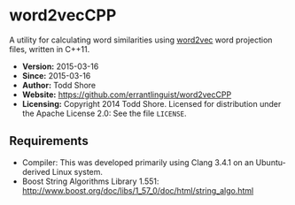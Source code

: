 word2vecCPP
==============
A utility for calculating word similarities using [word2vec](https://code.google.com/p/word2vec/) word projection files, written in C++11.

* **Version:** 2015-03-16
* **Since:** 2015-03-16
* **Author:** Todd Shore
* **Website:** https://github.com/errantlinguist/word2vecCPP
* **Licensing:** Copyright 2014 Todd Shore. Licensed for distribution under the Apache License 2.0: See the file `LICENSE`.

Requirements
---------------------------
* Compiler: This was developed primarily using Clang 3.4.1 on an Ubuntu-derived Linux system.
* Boost String Algorithms Library 1.551: http://www.boost.org/doc/libs/1_57_0/doc/html/string_algo.html
